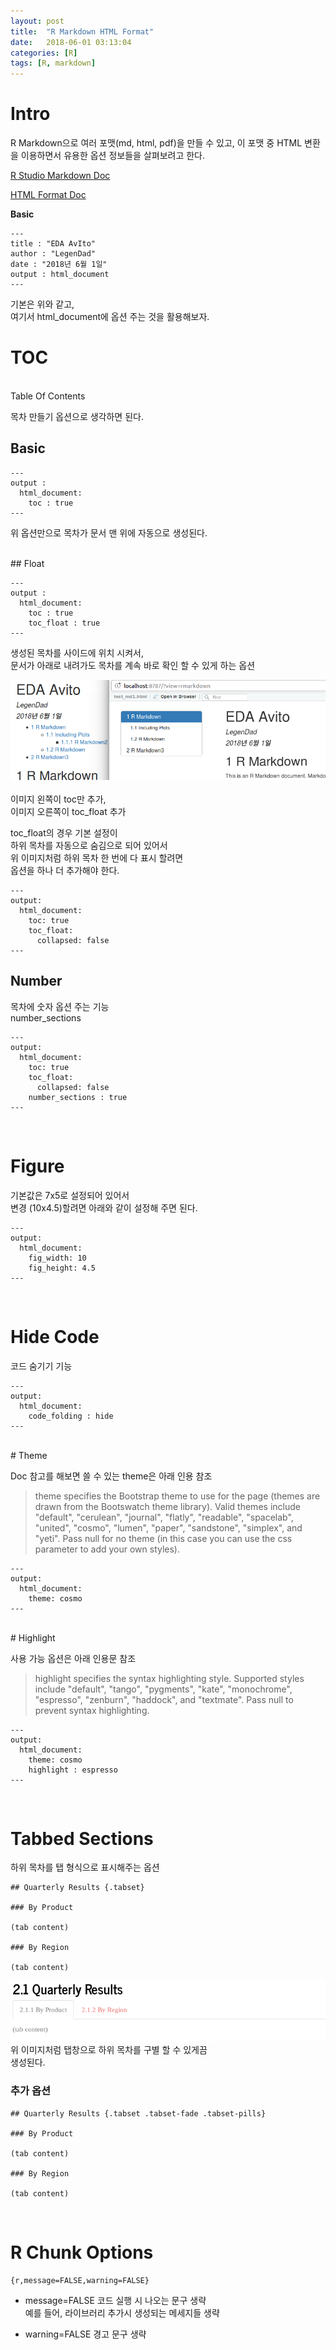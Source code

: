 ```yaml
---
layout: post
title:  "R Markdown HTML Format"
date:   2018-06-01 03:13:04
categories: [R]
tags: [R, markdown]
---
```



# Intro

R Markdown으로 여러 포맷(md, html, pdf)을 만들 수 있고, 이 포맷 중 HTML 변환을 이용하면서 유용한 옵션 정보들을 살펴보려고 한다.

[R Studio Markdown Doc](https://rmarkdown.rstudio.com/index.html)  

[HTML Format Doc](https://rmarkdown.rstudio.com/html_document_format.html)

**Basic**
```
---
title : "EDA AvIto"
author : "LegenDad"
date : "2018년 6월 1일"
output : html_document
---
```
기본은 위와 같고,  
여기서 html_document에 옵션 주는 것을 활용해보자.
<br>


# TOC

<br>
Table Of Contents

목차 만들기 옵션으로 생각하면 된다.

## Basic

```
---
output :
  html_document:
    toc : true
---
```
위 옵션만으로 목차가 문서 맨 위에 자동으로 생성된다.

<br>
## Float

```
---
output :
  html_document:
    toc : true
    toc_float : true
---
```
생성된 목차를 사이드에 위치 시켜서,  
문서가 아래로 내려가도 목차를 계속 바로 확인 할 수 있게 하는 옵션  

![](/images/2018.06/toc_float.png)  
<br>
이미지 왼쪽이 toc만 추가,  
이미지 오른쪽이 toc_float 추가  

toc_float의 경우 기본 설정이  
하위 목차를 자동으로 숨김으로 되어 있어서  
위 이미지처럼 하위 목차 한 번에 다 표시 할려면  
옵션을 하나 더 추가해야 한다.

```
---
output:
  html_document:
    toc: true  
    toc_float:  
      collapsed: false
---
```

## Number

목차에 숫자 옵션 주는 기능  
number_sections
```
---
output:
  html_document:
    toc: true  
    toc_float:  
      collapsed: false
    number_sections : true
---
```
<br>

# Figure

기본값은 7x5로 설정되어 있어서  
변경 (10x4.5)할려면 아래와 같이 설정해 주면 된다.
```
---
output:
  html_document:
    fig_width: 10
    fig_height: 4.5
---
```
<br>

# Hide Code  

코드 숨기기 기능
```
---
output:
  html_document:
    code_folding : hide
---
```
<br>
# Theme

Doc 참고를 해보면 쓸 수 있는 theme은 아래 인용 참조  
> theme specifies the Bootstrap theme to use for the page (themes are drawn from the Bootswatch theme library). Valid themes include "default", "cerulean", "journal", "flatly", "readable", "spacelab", "united", "cosmo", "lumen", "paper", "sandstone", "simplex", and "yeti". Pass null for no theme (in this case you can use the css parameter to add your own styles).

```
---
output:
  html_document:
    theme: cosmo
---
```

<br>
# Highlight

사용 가능 옵션은 아래 인용문 참조
> highlight specifies the syntax highlighting style. Supported styles include "default", "tango", "pygments", "kate", "monochrome", "espresso", "zenburn", "haddock", and "textmate". Pass null to prevent syntax highlighting.

```
---
output:
  html_document:
    theme: cosmo
    highlight : espresso
---
```
<br>

# Tabbed Sections

하위 목차를 탭 형식으로 표시해주는 옵션

```
## Quarterly Results {.tabset}

### By Product

(tab content)

### By Region

(tab content)
```
![](/images/2018.06/tab_section.png)  
위 이미지처럼 탭창으로 하위 목차를 구별 할 수 있게끔  
생성된다.  


### 추가 옵션  
```
## Quarterly Results {.tabset .tabset-fade .tabset-pills}

### By Product

(tab content)

### By Region

(tab content)
```
<br>


# R Chunk Options

```
{r,message=FALSE,warning=FALSE}
```
* message=FALSE
코드 실행 시 나오는 문구 생략  
예를 들어, 라이브러리 추가시 생성되는 메세지들 생략

* warning=FALSE
경고 문구 생략
